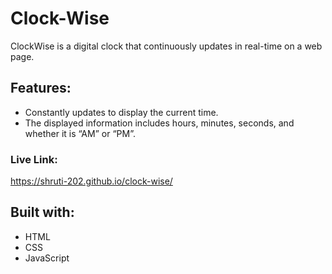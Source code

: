 # Clock-Wise
ClockWise is a digital clock that continuously updates in real-time on a web page.

## Features:
- Constantly updates to display the current time.
- The displayed information includes hours, minutes, seconds, and whether it is “AM” or “PM”.

### Live Link:
https://shruti-202.github.io/clock-wise/

## Built with:
- HTML
- CSS
- JavaScript


